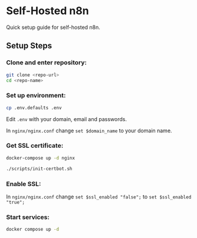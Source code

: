 # Self-Hosted n8n

Quick setup guide for self-hosted n8n.

## Setup Steps

### Clone and enter repository:

```bash
git clone <repo-url>
cd <repo-name>
```

### Set up environment:

```bash
cp .env.defaults .env
```

Edit `.env` with your domain, email and passwords.

In `nginx/nginx.conf` change `set $domain_name` to your domain name.

### Get SSL certificate:

```bash
docker-compose up -d nginx

./scripts/init-certbot.sh
```

### Enable SSL:

In `nginx/nginx.conf` change `set $ssl_enabled "false";` to `set $ssl_enabled "true";`

### Start services:

```bash
docker compose up -d
```

